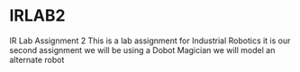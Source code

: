 # IRLAB2
IR Lab Assignment 2
This is a lab assignment for Industrial Robotics
it is our second assignment
we will be using a Dobot Magician
we will model an alternate robot
